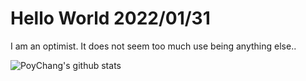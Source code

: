 # Hello World 2022/01/31

I am an optimist. It does not seem too much use being anything else..

![PoyChang's github stats](https://github-readme-stats.vercel.app/api?username=poychang&show_icons=true&theme=dracula)
